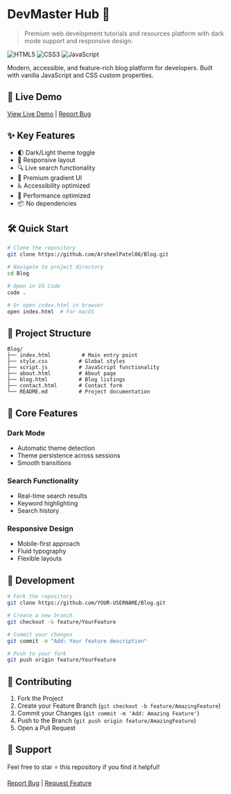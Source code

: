 # DevMaster Hub 🚀

> Premium web development tutorials and resources platform with dark mode support and responsive design.

![HTML5](https://img.shields.io/badge/HTML5-E34F26?style=for-the-badge&logo=html5&logoColor=white)
![CSS3](https://img.shields.io/badge/CSS3-1572B6?style=for-the-badge&logo=css3&logoColor=white)
![JavaScript](https://img.shields.io/badge/JavaScript-F7DF1E?style=for-the-badge&logo=javascript&logoColor=black)

Modern, accessible, and feature-rich blog platform for developers. Built with vanilla JavaScript and CSS custom properties.

## 🌟 Live Demo

[View Live Demo](https://arsheelpatel06.github.io/Blog) | [Report Bug](https://github.com/ArsheelPatel06/Blog/issues)

## ✨ Key Features

- 🌓 Dark/Light theme toggle
- 📱 Responsive layout
- 🔍 Live search functionality
- 🎨 Premium gradient UI
- ♿ Accessibility optimized
- 🚀 Performance optimized
- 📦 No dependencies

## 🛠️ Quick Start

```bash
# Clone the repository
git clone https://github.com/ArsheelPatel06/Blog.git

# Navigate to project directory
cd Blog

# Open in VS Code
code .

# Or open index.html in browser
open index.html  # For macOS
```

## 📂 Project Structure

```
Blog/
├── index.html          # Main entry point
├── style.css          # Global styles
├── script.js          # JavaScript functionality
├── about.html         # About page
├── blog.html          # Blog listings
├── contact.html       # Contact form
└── README.md          # Project documentation
```

## 🎯 Core Features

### Dark Mode
- Automatic theme detection
- Theme persistence across sessions
- Smooth transitions

### Search Functionality
- Real-time search results
- Keyword highlighting
- Search history

### Responsive Design
- Mobile-first approach
- Fluid typography
- Flexible layouts

## 🔧 Development

```bash
# Fork the repository
git clone https://github.com/YOUR-USERNAME/Blog.git

# Create a new branch
git checkout -b feature/YourFeature

# Commit your changes
git commit -m "Add: Your feature description"

# Push to your fork
git push origin feature/YourFeature
```

## 👥 Contributing

1. Fork the Project
2. Create your Feature Branch (`git checkout -b feature/AmazingFeature`)
3. Commit your Changes (`git commit -m 'Add: Amazing Feature'`)
4. Push to the Branch (`git push origin feature/AmazingFeature`)
5. Open a Pull Request

## 🤝 Support

Feel free to star ⭐ this repository if you find it helpful!

[Report Bug](https://github.com/ArsheelPatel06/Blog/issues) | [Request Feature](https://github.com/ArsheelPatel06/Blog/issues)
